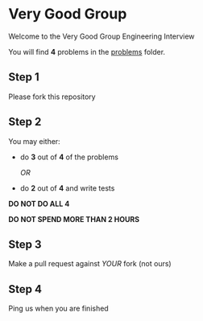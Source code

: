 # Very Good Group

Welcome to the Very Good Group Engineering Interview

You will find **4** problems in the [problems](https://github.com/verygoodgroup/engineering-interviews/tree/master/problems) folder.

## Step 1

Please fork this repository

## Step 2

You may either:

- do **3** out of **4** of the problems 

   *OR*

- do **2** out of **4** and write tests

**DO NOT DO ALL 4**

**DO NOT SPEND MORE THAN 2 HOURS**

## Step 3

Make a pull request against *YOUR* fork (not ours)

## Step 4

Ping us when you are finished
